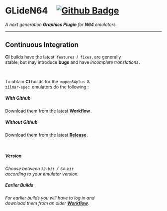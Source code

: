 
# GLideN64 [![Github Badge]][Workflow]

*A next generation* ***Graphics Plugin*** *for* ***N64*** *emulators.*

---

## Continuous Integration

**CI** builds have the latest `features` / `fixes` , are generally <br>
stable, but may introduce **bugs** and have *incomplete translations* .

<br>

To obtain **CI** builds for the `mupen64plus` & <br>
`zilmar-spec` emulators do the following :

##### With Github

Download them from the latest **[Workflow]** .

##### Without Github

Download them from the latest **[Release]** .

<br>

##### Version

*Choose between `32-bit` / `64-bit`* <br>
*according to your emulator version.*

##### Earlier Builds

*For earlier builds you will have to log in and <br>
download them from an older* ***[Workflow]*** *.*


<!----------------------------------------------------------------------------->

[Wiki]: https://github.com/gonetz/GLideN64/wiki

[Release]: https://github.com/gonetz/GLideN64/releases/tag/github-actions
[Workflow]: https://github.com/gonetz/GLideN64/actions?query=branch%3Amaster

[Github Badge]: https://github.com/gonetz/GLideN64/actions/workflows/build.yml/badge.svg?branch=master
